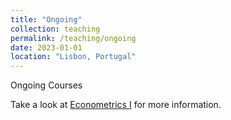 ```yaml
---
title: "Ongoing"
collection: teaching
permalink: /teaching/ongoing
date: 2023-01-01
location: "Lisbon, Portugal"
---
```


Ongoing Courses

Take a look at [Econometrics I](/_teaching/econometrics-i.md) for more information.

